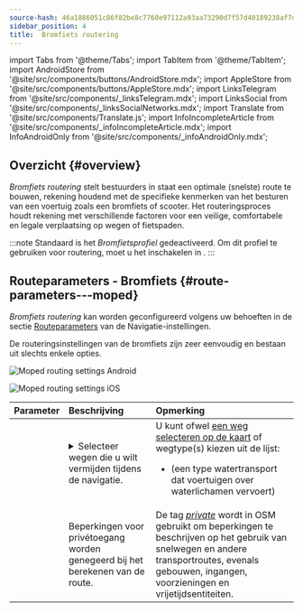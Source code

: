 ```yaml
---
source-hash: 46a1886051c86f82be8c7760e97112a93aa73290d7f57d40189238af7d9e4f39
sidebar_position: 4
title:  Bromfiets routering
---
```

import Tabs from '@theme/Tabs';
import TabItem from '@theme/TabItem';
import AndroidStore from '@site/src/components/buttons/AndroidStore.mdx';
import AppleStore from '@site/src/components/buttons/AppleStore.mdx';
import LinksTelegram from '@site/src/components/_linksTelegram.mdx';
import LinksSocial from '@site/src/components/_linksSocialNetworks.mdx';
import Translate from '@site/src/components/Translate.js';
import InfoIncompleteArticle from '@site/src/components/_infoIncompleteArticle.mdx';
import InfoAndroidOnly from '@site/src/components/_infoAndroidOnly.mdx';

## Overzicht {#overview}

*Bromfiets routering* stelt bestuurders in staat een optimale (snelste) route te bouwen, rekening houdend met de specifieke kenmerken van het besturen van een voertuig zoals een bromfiets of scooter. Het routeringsproces houdt rekening met verschillende factoren voor een veilige, comfortabele en legale verplaatsing op wegen of fietspaden.

:::note
Standaard is het *Bromfietsprofiel* gedeactiveerd. Om dit profiel te gebruiken voor routering, moet u het inschakelen in *<Translate android="true" ids="shared_string_menu,shared_string_settings,application_profiles"/>*.
:::

## Routeparameters - Bromfiets {#route-parameters---moped}

*Bromfiets routering* kan worden geconfigureerd volgens uw behoeften in de sectie [Routeparameters](../guidance/navigation-settings.md#route-parameters) van de Navigatie-instellingen.

De routeringsinstellingen van de bromfiets zijn zeer eenvoudig en bestaan uit slechts enkele opties.

<Tabs groupId="operating-systems" queryString="current-os">

<TabItem value="android" label="Android">

![Moped routing settings Android](@site/static/img/navigation/routing/moped_routing_andr.png)

</TabItem>

<TabItem value="ios" label="iOS">

![Moped routing settings iOS](@site/static/img/navigation/routing/moped_routing_ios.png)

</TabItem>

</Tabs>

| Parameter | Beschrijving | Opmerking |
|:------------|:---------------|:---------------|
| *<Translate android="true" ids="impassable_road"/>* | <details><summary> Selecteer wegen die u wilt vermijden tijdens de navigatie. </summary>![Avoid roads Android](@site/static/img/navigation/routing/avoid_moped_android.png) </details> | U kunt ofwel [een weg selecteren op de kaart](../../map/map-context-menu/#avoid-road) of wegtype(s) kiezen uit de lijst: <ul><li>[<Translate android="true" ids="routing_attr_avoid_ferries_name"/>](https://wiki.openstreetmap.org/wiki/Ferries) (een type watertransport dat voertuigen over waterlichamen vervoert)</li></ul>|
| *<Translate android="true" ids="routing_attr_allow_private_name"/>* | Beperkingen voor privétoegang worden genegeerd bij het berekenen van de route. | De tag *[private](https://wiki.openstreetmap.org/wiki/Key:access)* wordt in OSM gebruikt om beperkingen te beschrijven op het gebruik van snelwegen en andere transportroutes, evenals gebouwen, ingangen, voorzieningen en vrijetijdsentiteiten. |